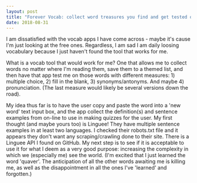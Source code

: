 ```yaml
---
layout: post
title: "Forever Vocab: collect word treasures you find and get tested on them later"
date: 2018-08-31
---
```


I am dissatisfied with the vocab apps I have come across - maybe it's cause I'm just looking at the free ones. Regardless, I am sad I am daily loosing vocabulary because I just haven't found the tool that works for me.

What is a vocab tool that would work for me? One that allows me to collect words no matter where I'm reading them, save them to a themed list, and then have that app test me on those words with different measures: 1) multiple choice, 2) fill in the blank, 3) synonyms/antonyms. And maybe 4) pronunciation. (The last measure would likely be several versions down the road).

My idea thus far is to have the user copy and paste the word into a 'new word' text input box, and the app collect the definition(s) and sentence examples from on-line to use in making quizzes for the user. My first thought (and maybe yours too) is Linguee! They have multiple sentence examples in at least two languages. I checked their robots.txt file and it appears they don't want any scraping/crawling done to their site. There is a Linguee API I found on GitHub. My next step is to see if it is acceptable to use it for what I deem as a very good purpose: increasing the complexity in which we (especially me) see the world. (I'm excited that I just learned the word 'quaver'. The anticipation of all the other words awaiting me is killing me, as well as the disappointment in all the ones I've 'learned' and forgotten.)
